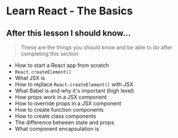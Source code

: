 # Learn React - The Basics

## After this lesson I should know...
>These are the things you should know and be able to do after completing this section

- How to start a React app from scratch
- `React.createElement()`
- What JSX is
- How to replace `React.createElement()` with JSX
- What Babel is and why it's important (high level)
- How props work in a JSX component
- How to override props in a JSX component
- How to create function components
- How to create class components
- The difference between state and props
- What component encapsulation is